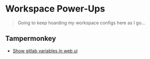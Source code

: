 # Workspace Power-Ups

> Going to keep hoarding my workspace configs here as I go...

## Tampermonkey
* [Show gitlab variables in web ui](./tampermonkey/README.md)
